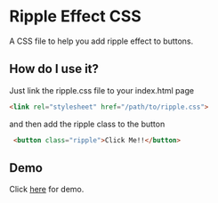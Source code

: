 # Ripple Effect CSS
A CSS file to help you add ripple effect to buttons.
## How do I use it?
Just link the ripple.css file to your index.html page
```html
<link rel="stylesheet" href="/path/to/ripple.css">
```
and then add the ripple class to the button
```html
 <button class="ripple">Click Me!!</button>
 ```
 ## Demo
Click [here](https://rawgit.com/Somsubhra1/Buttons-Ripple-Effect/master/demo/index.html) for demo.
